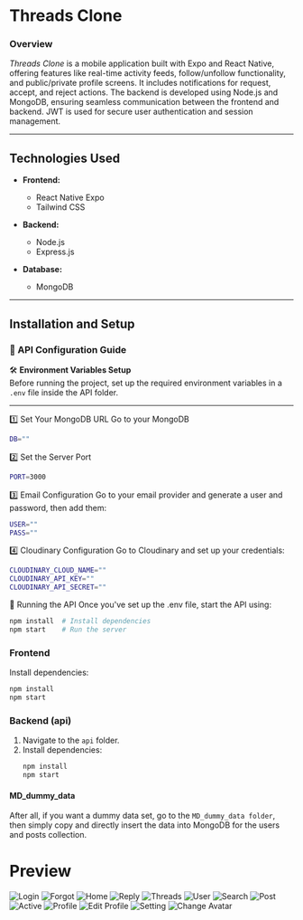 # Threads Clone

### Overview
*Threads Clone* is a mobile application built with Expo and React Native, offering features like real-time activity feeds, follow/unfollow functionality, and public/private profile screens. It includes notifications for request, accept, and reject actions. The backend is developed using Node.js and MongoDB, ensuring seamless communication between the frontend and backend. JWT is used for secure user authentication and session management.

---

## Technologies Used  

- **Frontend:**  
  - React Native Expo  
  - Tailwind CSS

- **Backend:**  
  - Node.js  
  - Express.js  

- **Database:**  
  - MongoDB  

---

## Installation and Setup

### 📌 API Configuration Guide

🛠 **Environment Variables Setup**  
Before running the project, set up the required environment variables in a `.env` file inside the API folder.

---

1️⃣ Set Your MongoDB URL 
Go to your MongoDB 
```bash
DB=""
```
2️⃣ Set the Server Port
 ```bash
PORT=3000
```
3️⃣ Email Configuration
Go to your email provider and generate a user and password, then add them:
 ```bash
USER=""
PASS=""
```
4️⃣ Cloudinary Configuration
Go to Cloudinary and set up your credentials:
 ```bash
CLOUDINARY_CLOUD_NAME=""
CLOUDINARY_API_KEY=""
CLOUDINARY_API_SECRET=""
```

🚀 Running the API
Once you've set up the .env file, start the API using:
 ```bash
npm install  # Install dependencies
npm start    # Run the server
```

### Frontend  
Install dependencies:  
   ```bash
   npm install
   npm start
   ```
### Backend (api) 
1. Navigate to the `api` folder.  
2. Install dependencies:  
   ```bash
   npm install
   npm start
    ```

#### MD_dummy_data
After all, if you want a dummy data set, go to the `MD_dummy_data folder`, then simply copy and directly insert the data into MongoDB for the users and posts collection.



# Preview

![Login](Preview/login.png)
![Forgot](Preview/forgot.png)
![Home](Preview/Home.png)
![Reply](Preview/reply.png)
![Threads](Preview/threads.png)
![User](Preview/find%20user.png)
![Search](Preview/search.png)
![Post](Preview/post.png)
![Active](Preview/active.png)
![Profile](Preview/profile.png)
![Edit Profile](Preview/edit%20profile.png)
![Setting](Preview/setting.png)
![Change Avatar](Preview/change%20avatar.png)












